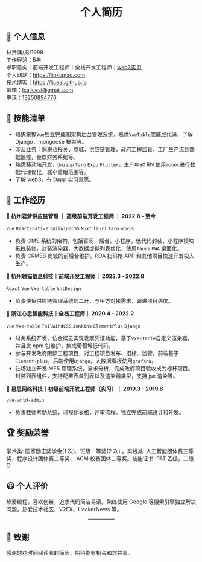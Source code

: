 <h1 style="text-align:center;">个人简历</h1>

## 👤 个人信息

<div>林贤澳/男/1999</div>
<div>工作经验：5年</div>
<div>求职意向：前端开发工程师｜全栈开发工程师｜<a href="https://t.me/liceal">web3实习</a></div>
<div>个人网站：<a href="https://linxianao.com">https://linxianao.com</a></div>
<div>技术博客：<a href="https://liceal.github.io">https://liceal.github.io</a></div>
<div>邮箱：<a href="mailto:lxaliceal@gmail.com">lxaliceal@gmail.com</a></div>
<div>电话：<a href="tel:13250894776">13250894776</a></div>

## 🧾 技能清单

- 熟练掌握`Vue`独立完成和架构后台管理系统，熟悉`VxeTable`库底层代码，了解 Django，mongoose 框架等。
- 涉及业务：保税仓报关，商城，供应链管理，政府工程监管，工厂生产流到数据监控，金蝶财务系统等。
- 熟悉移动端开发，`Uniapp` `Taro` `Expo` `Flutter`，生产中对 RN 使用`mobox`进行数据代理优化，减小重绘范围等。
- 了解 web3，有 Dapp 实习意愿。

## 💼 工作经历

**🏢 杭州君梦供应链管理 ｜ 高级前端开发工程师 ｜ 2022.8 - 至今**

`Vue` `React-native` `TailwindCSS` `Nuxt` `Tauri` `Taro` `wowjs`

- 负责 OMS 系统的架构，包括官网，后台，小程序，低代码封装，小程序模块拖拽装修，封装渲染器，大数据虚拟列表优化，使用`Tauri` `PWA` 桌面化。
- 负责 CRMEB 商城的前后台维护，PDA 扫码枪 APP 和其他项目快速开发投入生产。

**🏢 杭州领猫信息科技｜前端开发工程师｜ 2022.3 - 2022.8**

`React` `Vue` `Vxe-table` `AntDesign`

- 负责快鱼供应链管理系统的二开，与甲方对接需求，跟进项目进度。

**🏢 浙江心思智能科技｜全栈工程师｜ 2020.4 - 2022.2**

`Vue` `Vxe-table` `TailwindCSS` `Jenkins` `ElementPlus` `Django`

- 财务系统开发，仿金蝶云实现发票凭证功能，基于`Vxe-table`自定义渲染器，并且发 npm 包维护，集成葡萄城低代码。
- 参与开发政府限额工程项目，对工程项目发布、招标、监管，前端基于`Element-plus`，后端使用`Django`，大数据看板使用`grafana`。
- 驻场独立开发 MES 管理系统，需求分析，完成政府项目验收成为标杆项目。封装列表组件，支持配置表单列表以及渲染器类型，支持 jsx 渲染等。

**🏢 易思网络科技｜初级前端开发工程师（实习）｜ 2019.3 - 2019.8**

`vue-antd-admin`

- 负责教师考勤系统，可视化表格，评审流程。独立完成前端设计和开发。

## 🏆 奖励荣誉

学术类: 国家励志奖学金(1 次)、班级一等奖(2 次) 。实践类: 人工智能团体赛三等奖，程序设计团体赛二等奖， ACM 校赛团体二等奖。技能证书: PAT 乙级，二级 C

## 😃 个人评价

热爱编程，喜欢创新，追求代码简洁易读。熟练使用 Google 等搜索引擎独立解决问题，热爱技术社区，V2EX、HackerNews 等。

<hr style="display: block;
    width: 14%;
    margin: 0px auto;
    border: 0 none;
    border-top: 3px solid #dededc;">

## 🤝 致谢

感谢您花时间阅读我的简历，期待能有机会和您共事。
